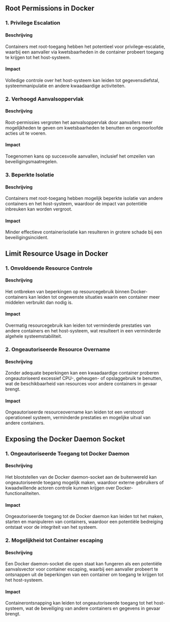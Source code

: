 ## Root Permissions in Docker
### 1. Privilege Escalation
#### Beschrijving
Containers met root-toegang hebben het potentieel voor privilege-escalatie, waarbij een aanvaller via kwetsbaarheden in de container probeert toegang te krijgen tot het host-systeem.
#### Impact
Volledige controle over het host-systeem kan leiden tot gegevensdiefstal, systeemmanipulatie en andere kwaadaardige activiteiten.
### 2. Verhoogd Aanvalsoppervlak
#### Beschrijving
Root-permissies vergroten het aanvalsoppervlak door aanvallers meer mogelijkheden te geven om kwetsbaarheden te benutten en ongeoorloofde acties uit te voeren.
#### Impact
Toegenomen kans op succesvolle aanvallen, inclusief het omzeilen van beveiligingsmaatregelen.
### 3. Beperkte Isolatie
#### Beschrijving
Containers met root-toegang hebben mogelijk beperkte isolatie van andere containers en het host-systeem, waardoor de impact van potentiële inbreuken kan worden vergroot.
#### Impact
Minder effectieve containerisolatie kan resulteren in grotere schade bij een beveiligingsincident.

## Limit Resource Usage in Docker
### 1. Onvoldoende Resource Controle
#### Beschrijving
Het ontbreken van beperkingen op resourcegebruik binnen Docker-containers kan leiden tot ongewenste situaties waarin een container meer middelen verbruikt dan nodig is.
#### Impact
Overmatig resourcegebruik kan leiden tot verminderde prestaties van andere containers en het host-systeem, wat resulteert in een verminderde algehele systeemstabiliteit.
### 2. Ongeautoriseerde Resource Overname
#### Beschrijving
Zonder adequate beperkingen kan een kwaadaardige container proberen ongeautoriseerd excessief CPU-, geheugen- of opslaggebruik te benutten, wat de beschikbaarheid van resources voor andere containers in gevaar brengt.
#### Impact
Ongeautoriseerde resourceovername kan leiden tot een verstoord operationeel systeem, verminderde prestaties en mogelijke uitval van andere containers.

## Exposing the Docker Daemon Socket

### 1. Ongeautoriseerde Toegang tot Docker Daemon
#### Beschrijving
Het blootstellen van de Docker daemon-socket aan de buitenwereld kan ongeautoriseerde toegang mogelijk maken, waardoor externe gebruikers of kwaadwillende actoren controle kunnen krijgen over Docker-functionaliteiten.
#### Impact
Ongeautoriseerde toegang tot de Docker daemon kan leiden tot het maken, starten en manipuleren van containers, waardoor een potentiële bedreiging ontstaat voor de integriteit van het systeem.

### 2. Mogelijkheid tot Container escaping
#### Beschrijving
Een  Docker daemon-socket die open staat kan fungeren als een potentiële aanvalsvector voor container escaping, waarbij een aanvaller probeert te ontsnappen uit de beperkingen van een container om toegang te krijgen tot het host-systeem.
#### Impact
Containerontsnapping kan leiden tot ongeautoriseerde toegang tot het host-systeem, wat de beveiliging van andere containers en gegevens in gevaar brengt.